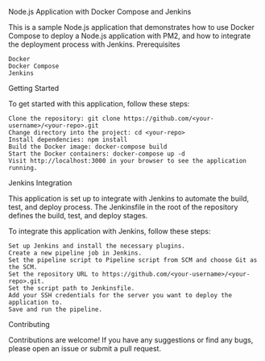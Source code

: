 Node.js Application with Docker Compose and Jenkins

This is a sample Node.js application that demonstrates how to use Docker Compose to deploy a Node.js application with PM2, and how to integrate the deployment process with Jenkins.
Prerequisites

    Docker
    Docker Compose
    Jenkins

Getting Started

To get started with this application, follow these steps:

    Clone the repository: git clone https://github.com/<your-username>/<your-repo>.git
    Change directory into the project: cd <your-repo>
    Install dependencies: npm install
    Build the Docker image: docker-compose build
    Start the Docker containers: docker-compose up -d
    Visit http://localhost:3000 in your browser to see the application running.

Jenkins Integration

This application is set up to integrate with Jenkins to automate the build, test, and deploy process. The Jenkinsfile in the root of the repository defines the build, test, and deploy stages.

To integrate this application with Jenkins, follow these steps:

    Set up Jenkins and install the necessary plugins.
    Create a new pipeline job in Jenkins.
    Set the pipeline script to Pipeline script from SCM and choose Git as the SCM.
    Set the repository URL to https://github.com/<your-username>/<your-repo>.git.
    Set the script path to Jenkinsfile.
    Add your SSH credentials for the server you want to deploy the application to.
    Save and run the pipeline.

Contributing

Contributions are welcome! If you have any suggestions or find any bugs, please open an issue or submit a pull request.